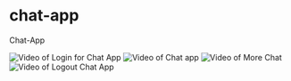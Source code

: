 # chat-app
Chat-App

![Video of Login for Chat App](https://media.giphy.com/media/Qw8O4HbhEgsUlv3HS3/giphy.gif)
![Video of Chat app](https://media.giphy.com/media/MFsmH7MPYsstGC1OS7/giphy.gif)
![Video of More Chat](https://media.giphy.com/media/PnOspUet8edCZneZ1t/giphy.gif)
![Video of Logout Chat App](https://media.giphy.com/media/U4pFPMeSXZzZqLynFs/giphy.gif)
